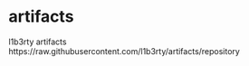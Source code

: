# artifacts

<repositories>
    <repository>
        <id>l1b3rty</id>
        <name>artifacts</name>
        <url>https://raw.githubusercontent.com/l1b3rty/artifacts/repository</url>
    </repository>
</repositories>
